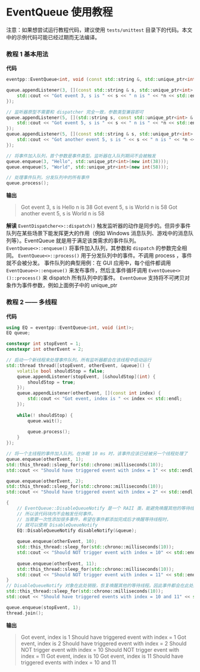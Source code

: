 # EventQueue 使用教程

注意：如果想尝试运行教程代码，建议使用 `tests/unittest` 目录下的代码。本文中的示例代码可能已经过期而无法编译。

### 教程 1 基本用法

**代码**

```C++
eventpp::EventQueue<int, void (const std::string &, std::unique_ptr<int> &)> queue;

queue.appendListener(3, [](const std::string & s, std::unique_ptr<int> & n) {
    std::cout << "Got event 3, s is " << s << " n is " << *n << std::endl;
});

// 监听器原型不需要和 dispatcher 完全一致，参数类型兼容即可
queue.appendListener(5, [](std::string s, const std::unique_ptr<int> & n) {
    std::cout << "Got event 5, s is " << s << " n is " << *n << std::endl;
});
queue.appendListener(5, [](const std::string & s, std::unique_ptr<int> & n) {
    std::cout << "Got another event 5, s is " << s << " n is " << *n << std::endl;
});

// 将事件加入队列，首个参数是事件类型。监听器在入队列期间不会被触发
queue.enqueue(3, "Hello", std::unique_ptr<int>(new int(38)));
queue.enqueue(5, "World", std::unique_ptr<int>(new int(58)));

// 处理事件队列，分发队列中的所有事件
queue.process();
```

**输出**

> Got event 3, s is Hello n is 38
> Got event 5, s is World n is 58
> Got another event 5, s is World n is 58

**解读**
`EventDispatcher<>::dispatch()` 触发监听器的动作是同步的。但异步事件队列在某些场景下能发挥更大的作用（例如 Windows 消息队列、游戏中的消息队列等）。EventQueue 就是用于满足该类需求的事件队列。
`EventQueue<>::enqueue()` 将事件加入队列，其参数和 `dispatch` 的参数完全相同。
`EventQueue<>::process()` 用于分发队列中的事件。不调用 process ，事件就不会被分发。
事件队列的典型用例：在 GUI 应用中，每个组件都调用 `EventQueue<>::enqueue()` 来发布事件，然后主事件循环调用 `EventQueue<>()::process()` 来 dispatch 所有队列中的事件。
`EventQueue` 支持将不可拷贝对象作为事件参数，例如上面例子中的 unique_ptr

### 教程 2 —— 多线程

**代码**

```c++
using EQ = eventpp::EventQueue<int, void (int)>;
EQ queue;

constexpr int stopEvent = 1;
constexpr int otherEvent = 2;

// 启动一个新线程来处理事件队列。所有监听器都会在该线程中启动运行
std::thread thread([stopEvent, otherEvent, &queue]() {
	volatile bool shouldStop = false;
    queue.appendListener(stopEvent, [&shouldStop](int) {
        shouldStop = true;
    });
    queue.appendListener(otherEvent, [](const int index) {
        std::cout << "Got event, index is " << index << std::endl;
    });
    
    while(! shouldStop) {
        queue.wait();
        
        queue.process();
    }
});

// 将一个主线程的事件加入队列。在休眠 10 ms 时，该事件应该已经被另一个线程处理了
queue.enqueue(otherEvent, 1);
std::this_thread::sleep_for(std::chrono::milliseconds(10));
std::cout << "Should have triggered event with index = 1" << std::endl;

queue.enqueue(otherEvent, 2);
std::this_thread::sleep_for(std::chrono::milliseconds(10));
std::cout << "Should have triggered event with index = 2" << std::endl;

{
    // EventQueue::DisableQueueNotify 是一个 RAII 类，能避免唤醒其他的等待线程。
    // 所以该代码块内不会触发任何事件。
    // 当需要一次性添加很多事件，希望在事件都添加完成后才唤醒等待线程时，
    // 就可以使用 DisableQueueNotify 
    EQ::DisableQueueNotify disableNotify(&queue);
    
    queue.enqueue(otherEvent, 10);
    std::this_thread::sleep_for(std::chrono::milliseconds(10));
    std::cout << "Should NOT trigger event with index = 10" << std::endl;
    
    queue.enqueue(otherEvent, 11);
    std::this_thread::sleep_for(std::chrono::milliseconds(10));
    std::cout << "Should NOT trigger event with index = 11" << std::endl;
}
// DisableQueueNotify 对象在此处销毁，恢复唤醒其他的等待线程。因此事件都会在此处触发
std::this_thread::sleep_for(std::chrono::milliseconds(10));
std::cout << "Should have triggered events with index = 10 and 11" << std::endl;

queue.enqueue(stopEvent, 1);
thread.join();
```

**输出**

> Got event, index is 1
> Should have triggered event with index = 1
> Got event, index is 2
> Should have triggered event with index = 2
> Should NOT trigger event with index = 10
> Should NOT trigger event with index = 11
> Got event, index is 10
> Got event, index is 11
> Should have triggered events with index = 10 and 11

